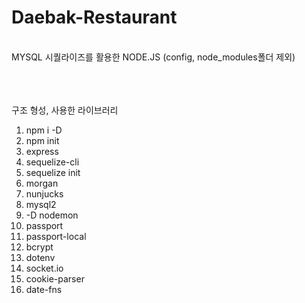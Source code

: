 # Daebak-Restaurant

<br>
MYSQL 시퀄라이즈를 활용한 NODE.JS
(config, node_modules폴더 제외)

<br><br><br>
구조 형성, 사용한 라이브러리
<ol>
  <li>npm i -D</li>
  <li>npm init</li>
  <li>express</li>
  <li>sequelize-cli</li>
  <li>sequelize init</li>
  <li>morgan</li>
  <li>nunjucks</li>
  <li>mysql2</li>
  <li>-D nodemon</li>
  <li>passport</li>
  <li>passport-local</li>
  <li>bcrypt</li>
  <li>dotenv</li>
  <li>socket.io</li>
  <li>cookie-parser</li>
  <li>date-fns</li>
</ol>
